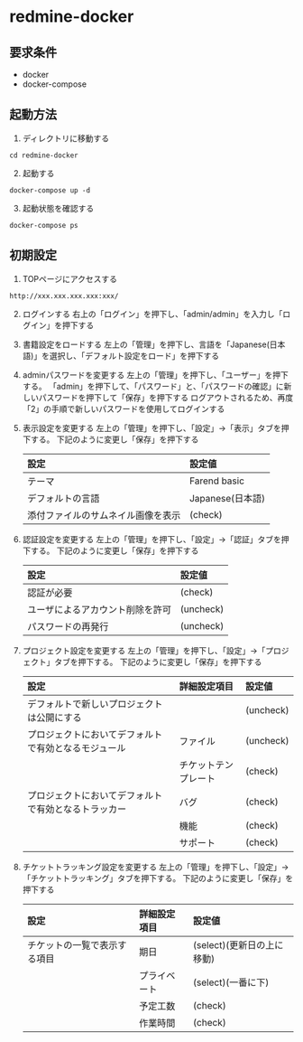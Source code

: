 redmine-docker
============================================================

要求条件
------------------------------------------------------------
- docker
- docker-compose

起動方法
------------------------------------------------------------

1. ディレクトリに移動する

  ``` shell
  cd redmine-docker
  ```

2. 起動する

  ``` shell
  docker-compose up -d
  ```

3. 起動状態を確認する

  ``` shell
  docker-compose ps
  ```

初期設定
------------------------------------------------------------

1. TOPページにアクセスする

  ``` shell
  http://xxx.xxx.xxx.xxx:xxx/
  ```

2. ログインする
   右上の「ログイン」を押下し、「admin/admin」を入力し「ログイン」を押下する

3. 書籍設定をロードする
   左上の「管理」を押下し、言語を「Japanese(日本語)」を選択し、「デフォルト設定をロード」を押下する

4. adminパスワードを変更する
   左上の「管理」を押下し、「ユーザー」を押下する。
   「admin」を押下して、「パスワード」と、「パスワードの確認」に新しいパスワードを押下して「保存」を押下する
   ログアウトされるため、再度「2」の手順で新しいパスワードを使用してログインする

5. 表示設定を変更する
   左上の「管理」を押下し、「設定」->「表示」タブを押下する。
   下記のように変更し「保存」を押下する

    |設定                              |設定値          |
    |:---------------------------------|:---------------|
    |テーマ                            |Farend basic    |
    |デフォルトの言語                  |Japanese(日本語)|
    |添付ファイルのサムネイル画像を表示|(check)         |

5. 認証設定を変更する
   左上の「管理」を押下し、「設定」->「認証」タブを押下する。
   下記のように変更し「保存」を押下する

    |設定                            |設定値   |
    |:-------------------------------|:--------|
    |認証が必要                      |(check)  |
    |ユーザによるアカウント削除を許可|(uncheck)|
    |パスワードの再発行              |(uncheck)|

6. プロジェクト設定を変更する
   左上の「管理」を押下し、「設定」->「プロジェクト」タブを押下する。
   下記のように変更し「保存」を押下する

    |設定                                                |詳細設定項目        |設定値   |
    |:---------------------------------------------------|:-------------------|:--------|
    |デフォルトで新しいプロジェクトは公開にする          |                    |(uncheck)|
    |プロジェクトにおいてデフォルトで有効となるモジュール|ファイル            |(uncheck)|
    |                                                    |チケットテンプレート|(check)  |
    |プロジェクトにおいてデフォルトで有効となるトラッカー|バグ                |(check)  |
    |                                                    |機能                |(check)  |
    |                                                    |サポート            |(check)  |

7. チケットトラッキング設定を変更する
   左上の「管理」を押下し、「設定」->「チケットトラッキング」タブを押下する。
   下記のように変更し「保存」を押下する

    |設定                        |詳細設定項目|設定値                    |
    |:---------------------------|:-----------|:-------------------------|
    |チケットの一覧で表示する項目|期日        |(select)(更新日の上に移動)|
    |                            |プライベート|(select)(一番に下)        |
    |                            |予定工数    |(check)                   |
    |                            |作業時間    |(check)                   |
